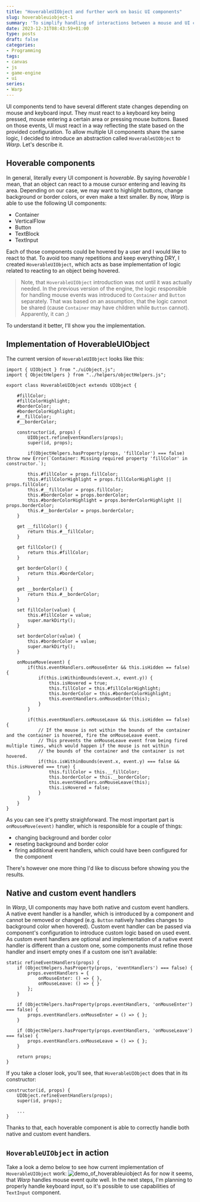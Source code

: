 ```yaml
---
title: "HoverableUIObject and further work on basic UI components"
slug: hoverableuiobject-1
summary: 'To simplify handling of interactions between a mouse and UI component, I needed to find a well placed abstraction. Such abstraction must be pretty thin, not to overload the types which would derive from it. As initially I have only two changes to the state to handle (background and border change), I decided to introduce HoverableUIObject, which is going to be described in this post.'
date: 2023-12-31T08:43:59+01:00
type: posts
draft: false
categories:
- Programming
tags:
- canvas
- js
- game-engine
- ui
series:
- Warp
---
```

UI components tend to have several different state changes depending on mouse and keyboard input. They must react to a keyboard key being pressed, mouse entering a certain area or pressing mouse buttons. Based on those events, UI must react in a way reflecting the state based on the provided configuration. To allow multiple UI components share the same logic, I decided to introduce an abstraction called `HoverableUIObject` to _Warp_. Let's describe it.

## Hoverable components
In general, literally every UI component is _hoverable_. By saying _hoverable_ I mean, that an object can react to a mouse cursor entering and leaving its area. Depending on our case, we may want to highlight buttons, change background or border colors, or even make a text smaller. By now, _Warp_ is able to use the following UI components:
* Container
* VerticalFlow
* Button
* TextBlock
* TextInput

Each of those components could be hovered by a user and I would like to react to that. To avoid too many repetitions and keep everything DRY, I created `HoverableUIObject`, which acts as base implementation of logic related to reacting to an object being hovered.
> Note, that `HoverableUIObject` introduction was not until it was actually needed. In the previous version of the engine, the logic responsible for handling mouse events was introduced to `Container` and `Button` separately. That was based on an assumption, that the logic cannot be shared (cause `Container` may have children while `Button` cannot). Apparently, it can ;)

To understand it better, I'll show you the implementation.

## Implementation of HoverableUIObject
The current version of `HoverableUIObject` looks like this:
```
import { UIObject } from "./uiObject.js";
import { ObjectHelpers } from "../helpers/objectHelpers.js";

export class HoverableUIObject extends UIObject {

    #fillColor;
    #fillColorHighlight;
    #borderColor;
    #borderColorHighlight;
    #__fillColor;
    #__borderColor;

    constructor(id, props) {
        UIObject.refineEventHandlers(props);
        super(id, props);

        if(ObjectHelpers.hasProperty(props, 'fillColor') === false) throw new Error(`Container: Missing required property 'fillColor' in constructor.`);

        this.#fillColor = props.fillColor;
        this.#fillColorHighlight = props.fillColorHighlight || props.fillColor;
        this.#__fillColor = props.fillColor;
        this.#borderColor = props.borderColor;
        this.#borderColorHighlight = props.borderColorHighlight || props.borderColor;
        this.#__borderColor = props.borderColor;
    }

    get __fillColor() {
        return this.#__fillColor;
    }

    get fillColor() {
        return this.#fillColor;
    }

    get borderColor() {
        return this.#borderColor;
    }

    get __borderColor() {
        return this.#__borderColor;
    }

    set fillColor(value) {
        this.#fillColor = value;
        super.markDirty();
    }

    set borderColor(value) {
        this.#borderColor = value;
        super.markDirty();
    }

    onMouseMove(event) {
        if(this.eventHandlers.onMouseEnter && this.isHidden == false) {
            if(this.isWithinBounds(event.x, event.y)) {
                this.isHovered = true;
                this.fillColor = this.#fillColorHighlight;
                this.borderColor = this.#borderColorHighlight;
                this.eventHandlers.onMouseEnter(this);
            }
        }

        if(this.eventHandlers.onMouseLeave && this.isHidden == false) {
            // If the mouse is not within the bounds of the container and the container is hovered, fire the onMouseLeave event.
            // This prevents the onMouseLeave event from being fired multiple times, which would happen if the mouse is not within 
            // the bounds of the container and the container is not hovered.
            if(this.isWithinBounds(event.x, event.y) === false && this.isHovered === true) {
                this.fillColor = this.__fillColor;
                this.borderColor = this.__borderColor;
                this.eventHandlers.onMouseLeave(this);
                this.isHovered = false;
            }
        }
    }
}
```
As you can see it's pretty straighforward. The most important part is `onMouseMove(event)` handler, which is responsible for a couple of things:
* changing background and border color
* reseting background and border color
* firing additional event handlers, which could have been configured for the component

There's however one more thing I'd like to discuss before showing you the results.

## Native and custom event handlers
In _Warp_, UI components may have both native and custom event handlers. A native event handler is a handler, which is introduced by a component and cannot be removed or changed (e.g. `Button` natively handles changes to background color when hovered). Custom event handler can be passed via component's configuration to introduce custom logic based on used event. As custom event handlers are optional and implementation of a native event handler is different than a custom one, some components must refine those handler and insert empty ones if a custom one isn't available:
```
static refineEventHandlers(props) {
    if (ObjectHelpers.hasProperty(props, 'eventHandlers') === false) {
        props.eventHandlers = {
            onMouseEnter: () => { },
            onMouseLeave: () => { }
        };
    }

    if (ObjectHelpers.hasProperty(props.eventHandlers, 'onMouseEnter') === false) {
        props.eventHandlers.onMouseEnter = () => { };
    }

    if (ObjectHelpers.hasProperty(props.eventHandlers, 'onMouseLeave') === false) {
        props.eventHandlers.onMouseLeave = () => { };
    }

    return props;
}
```
If you take a closer look, you'll see, that `HoverableUIObject` does that in its constructor:
```
constructor(id, props) {
    UIObject.refineEventHandlers(props);
    super(id, props);

    ...
}
```
Thanks to that, each hoverable component is able to correctly handle both native and custom event handlers.

## `HoverableUIObject` in action
Take a look a demo below to see how current implementation of `HoverableUIObject` work:
![demo_of_hoverableuiobject](/images/3_1.gif)
As for now it seems, that _Warp_ handles mouse event quite well. In the next steps, I'm planning to properly handle keyboard input, so it's possible to use capabilities of `TextInput` component.